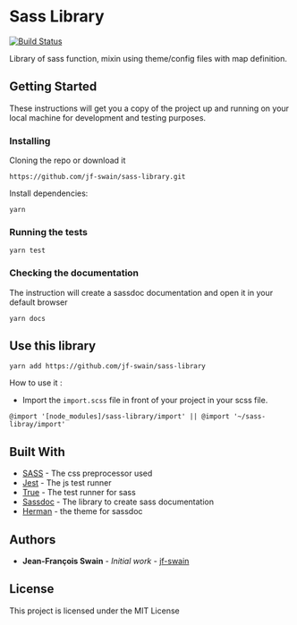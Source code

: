 # Sass Library

[![Build Status](https://travis-ci.org/jf-swain/sass-library.svg?branch=master)](https://travis-ci.org/jf-swain/sass-library)

Library of sass function, mixin using theme/config files with map definition.

## Getting Started

These instructions will get you a copy of the project up and running on your local machine for development and testing purposes.

### Installing

Cloning the repo or download it

```
https://github.com/jf-swain/sass-library.git
```

Install dependencies:

```
yarn
```

### Running the tests

```
yarn test
```

### Checking the documentation

The instruction will create a sassdoc documentation and open it in your default browser

```
yarn docs
```
## Use this library

```
yarn add https://github.com/jf-swain/sass-library

```

How to use it :

* Import the `import.scss` file in front of your project in your scss file.


```
@import '[node_modules]/sass-library/import' || @import '~/sass-libray/import'
```


## Built With

* [SASS](https://sass-lang.com/) - The css preprocessor used
* [Jest](https://jestjs.io/) - The js test runner
* [True](http://oddbird.net/true/) - The test runner for sass
* [Sassdoc](http://sassdoc.com/) - The library to create sass documentation
* [Herman](https://github.com/oddbird/sassdoc-theme-herman) - the theme for sassdoc

## Authors

* **Jean-François Swain** - *Initial work* - [jf-swain](https://github.com/jf-swain)


## License

This project is licensed under the MIT License
